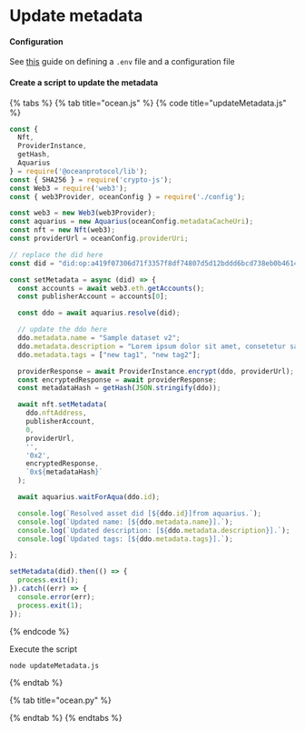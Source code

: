 # Update metadata

#### Configuration

See [this](configuration.md) guide on defining a `.env` file and a configuration file

#### Create a script to update the metadata

{% tabs %}
{% tab title="ocean.js" %}
{% code title="updateMetadata.js" %}
```javascript
const {
  Nft,
  ProviderInstance,
  getHash,
  Aquarius
} = require('@oceanprotocol/lib');
const { SHA256 } = require('crypto-js');
const Web3 = require('web3');
const { web3Provider, oceanConfig } = require('./config');

const web3 = new Web3(web3Provider);
const aquarius = new Aquarius(oceanConfig.metadataCacheUri);
const nft = new Nft(web3);
const providerUrl = oceanConfig.providerUri;

// replace the did here
const did = "did:op:a419f07306d71f3357f8df74807d5d12bddd6bcd738eb0b461470c64859d6f0f";

const setMetadata = async (did) => {
  const accounts = await web3.eth.getAccounts();
  const publisherAccount = accounts[0];

  const ddo = await aquarius.resolve(did);

  // update the ddo here
  ddo.metadata.name = "Sample dataset v2";
  ddo.metadata.description = "Lorem ipsum dolor sit amet, consetetur sadipscing elitr, sed diam";
  ddo.metadata.tags = ["new tag1", "new tag2"];

  providerResponse = await ProviderInstance.encrypt(ddo, providerUrl);
  const encryptedResponse = await providerResponse;
  const metadataHash = getHash(JSON.stringify(ddo));

  await nft.setMetadata(
    ddo.nftAddress,
    publisherAccount,
    0,
    providerUrl,
    '',
    '0x2',
    encryptedResponse,
    `0x${metadataHash}`
  );

  await aquarius.waitForAqua(ddo.id);

  console.log(`Resolved asset did [${ddo.id}]from aquarius.`);
  console.log(`Updated name: [${ddo.metadata.name}].`);
  console.log(`Updated description: [${ddo.metadata.description}].`);
  console.log(`Updated tags: [${ddo.metadata.tags}].`);

};

setMetadata(did).then(() => {
  process.exit();
}).catch((err) => {
  console.error(err);
  process.exit(1);
});

```
{% endcode %}

Execute the script

```bash
node updateMetadata.js
```
{% endtab %}

{% tab title="ocean.py" %}

{% endtab %}
{% endtabs %}
